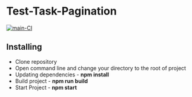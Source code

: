 # Test-Task-Pagination

[![main-CI](https://github.com/Polt0s/Test-Task-Pagination/workflows/main-CI/badge.svg)](https://github.com/Polt0s/Test-Task-Pagination/actions)

## Installing

* Clone repository
* Open command line and change your directory to the root of project
* Updating dependencies - **npm install**
* Build project - **npm run build**
* Start Project - **npm start**
